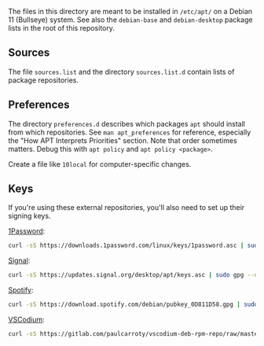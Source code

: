 The files in this directory are meant to be installed in `/etc/apt/` on a
Debian 11 (Bullseye) system. See also the `debian-base` and `debian-desktop`
package lists in the root of this repository.

## Sources

The file `sources.list` and the directory `sources.list.d` contain lists of
package repositories.

## Preferences

The directory `preferences.d` describes which packages `apt` should install
from which repositories. See `man apt_preferences` for reference, especially
the "How APT Interprets Priorities" section. Note that order sometimes matters.
Debug this with `apt policy` and `apt policy <package>`.

Create a file like `10local` for computer-specific changes.

## Keys

If you're using these external repositories, you'll also need to set up their
signing keys.

[1Password](https://support.1password.com/install-linux/):

```sh
curl -sS https://downloads.1password.com/linux/keys/1password.asc | sudo gpg --dearmor --output /usr/share/keyrings/1password-archive-keyring.gpg
```

[Signal](https://signal.org/download/):

```sh
curl -sS https://updates.signal.org/desktop/apt/keys.asc | sudo gpg --dearmor --output /usr/share/keyrings/signal.gpg
```

[Spotify](https://www.spotify.com/us/download/linux/):

```sh
curl -sS https://download.spotify.com/debian/pubkey_0D811D58.gpg | sudo gpg --dearmor --output /usr/share/keyrings/spotify.gpg
```

[VSCodium](https://gitlab.com/paulcarroty/vscodium-deb-rpm-repo):

```sh
curl -sS https://gitlab.com/paulcarroty/vscodium-deb-rpm-repo/raw/master/pub.gpg | sudo gpg --dearmor --output /usr/share/keyrings/vscodium.gpg
```
